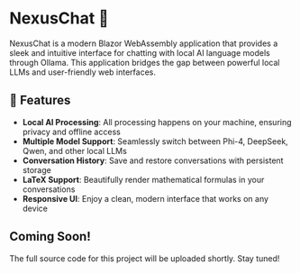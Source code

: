# NexusChat 🚀

NexusChat is a modern Blazor WebAssembly application that provides a sleek and intuitive interface for chatting with local AI language models through Ollama. This application bridges the gap between powerful local LLMs and user-friendly web interfaces.

## 🌟 Features

- **Local AI Processing**: All processing happens on your machine, ensuring privacy and offline access
- **Multiple Model Support**: Seamlessly switch between Phi-4, DeepSeek, Qwen, and other local LLMs
- **Conversation History**: Save and restore conversations with persistent storage
- **LaTeX Support**: Beautifully render mathematical formulas in your conversations
- **Responsive UI**: Enjoy a clean, modern interface that works on any device

## Coming Soon!

The full source code for this project will be uploaded shortly. Stay tuned!
